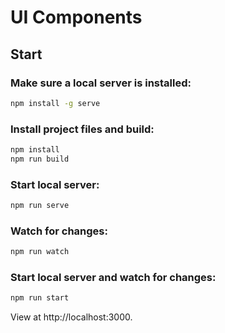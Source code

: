# UI Components

## Start

### Make sure a local server is installed:

```bash
npm install -g serve
```

### Install project files and build:

```bash
npm install
npm run build
```

### Start local server:

```bash
npm run serve
```

### Watch for changes:

```bash
npm run watch
```

### Start local server and watch for changes:

```bash
npm run start
```

View at http://localhost:3000.

